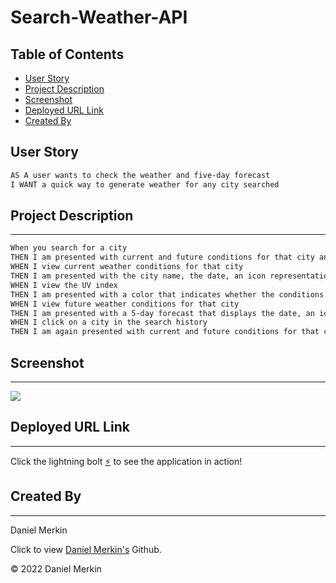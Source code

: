 # Search-Weather-API

## Table of Contents
  - [User Story](#user-story)
  - [Project Description](#project-description)
  - [Screenshot](#screenshot)
  - [Deployed URL Link](#deployed-url-link)
  - [Created By](#created-by)

## User Story

```md
AS A user wants to check the weather and five-day forecast
I WANT a quick way to generate weather for any city searched
```

## Project Description
---

```md
When you search for a city
THEN I am presented with current and future conditions for that city and that city is added to the search history
WHEN I view current weather conditions for that city
THEN I am presented with the city name, the date, an icon representation of weather conditions, the temperature, the humidity, the wind speed, and the UV index
WHEN I view the UV index
THEN I am presented with a color that indicates whether the conditions are favorable, moderate, or severe
WHEN I view future weather conditions for that city
THEN I am presented with a 5-day forecast that displays the date, an icon representation of weather conditions, the temperature, the wind speed, and the humidity
WHEN I click on a city in the search history
THEN I am again presented with current and future conditions for that city
```
## Screenshot
---
<img src="./Develop/Images/screenshot.png">

## Deployed URL Link
---

Click the lightning bolt [⚡](https://dmerk2.github.io/Weather-Dashboard/) to see the application in action!

## Created By
---
Daniel Merkin

Click to view <a href="https://github.com/dmerk2">Daniel Merkin's</a> Github.


© 2022 Daniel Merkin